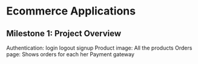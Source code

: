 # Ecommerce Applications
## Milestone 1: Project Overview
Authentication: login logout signup
Product image: All the products
Orders page: Shows orders for each her
Payment gateway
